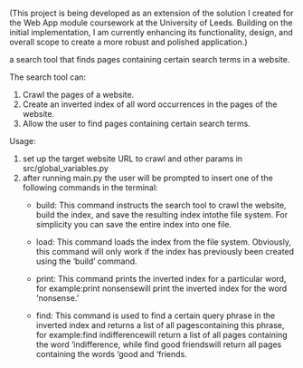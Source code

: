 (This project is being developed as an extension of the solution I created for the Web App module coursework at the University of Leeds. Building on the initial implementation, I am currently enhancing its functionality, design, and overall scope to create a more robust and polished application.)

a search tool that finds pages containing certain search terms in a website.

The search tool can:
1) Crawl the pages of a website.
2) Create an inverted index of all word occurrences in the pages of the website.
3) Allow the user to find pages containing certain search terms.


Usage:
1) set up the target website URL to crawl and other params in src/global_variables.py 
2) after running main.py the user will be prompted to insert one of the following commands in the terminal:
   - build:
       This command instructs the search tool to crawl the website, 
       build the index, and save the resulting index intothe file system. 
       For simplicity you can save the entire index into one file.
     
   - load:
       This command loads the index from the file system. Obviously, 
       this command will only work if the index has previously been created using 
       the ‘build’ command.
     
   - print:
       This command prints the inverted index for a particular word, 
       for example:print nonsensewill print the inverted index for the word 
       ‘nonsense.’
  
   - find:
      This command is used to find a certain query phrase in the inverted 
      index and returns a list of all pagescontaining this phrase, for example:find indifferencewill 
      return a list of all pages containing the word ‘indifference, while
      find good friendswill return all pages containing the words ‘good and ‘friends.
